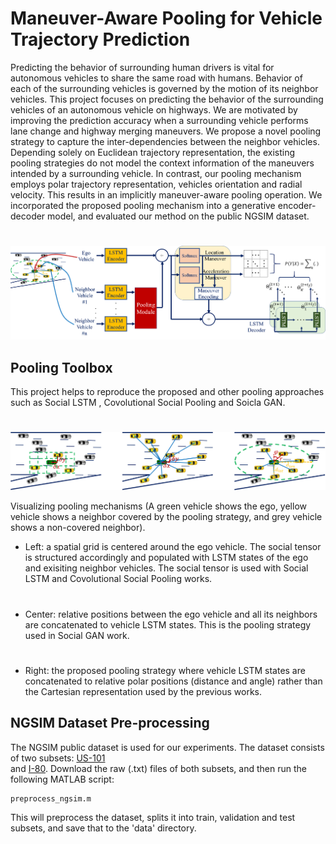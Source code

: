 # Maneuver-Aware Pooling for Vehicle Trajectory Prediction
Predicting the behavior of 
surrounding human drivers is vital for autonomous vehicles to share 
the same road with humans. Behavior of each of the surrounding 
vehicles is governed by the motion of its neighbor vehicles. 
This project focuses on predicting the behavior of the surrounding 
vehicles of an autonomous vehicle on highways. 
We are motivated by improving the prediction accuracy when a 
surrounding vehicle performs lane change and highway merging 
maneuvers. We propose a novel pooling strategy to capture 
the inter-dependencies between the neighbor vehicles. 
Depending solely on Euclidean trajectory representation, 
the existing pooling strategies do not model the context 
information of the maneuvers intended by a surrounding vehicle. 
In contrast, our pooling mechanism employs polar trajectory 
representation, vehicles orientation and radial velocity. 
This results in an implicitly maneuver-aware pooling operation.
We incorporated the proposed pooling mechanism into a generative
encoder-decoder model, and evaluated our method on the public 
NGSIM dataset.

#
![model image](pooling_model.png "Model overview")

## Pooling Toolbox
This project helps to reproduce 
the proposed and other pooling approaches such as Social LSTM , Covolutional Social Pooling and Soicla GAN.
#
![pooling image](pooling_approaches.png "Pooling approaches")

Visualizing pooling mechanisms (A green vehicle shows the ego, 
yellow vehicle shows a neighbor covered by the pooling strategy,
and grey vehicle shows a non-covered neighbor). 
* Left: a spatial grid is centered around the ego vehicle. 
The social tensor is structured accordingly and populated
with LSTM states of the ego and exisiting neighbor vehicles. 
  The social tensor is used with Social LSTM and Covolutional Social Pooling works.
#  
* Center: relative positions between the ego vehicle and 
  all its neighbors are concatenated to vehicle LSTM states. This is 
  the pooling strategy used in Social GAN work.
#  
* Right: the proposed pooling strategy where vehicle LSTM 
  states are concatenated to relative polar positions 
  (distance and angle) rather than the Cartesian representation
  used by the previous works.
  
## NGSIM Dataset Pre-processing
The NGSIM  public  dataset  is  used  for  our  experiments. The
dataset  consists  of  two  subsets:  [US-101](https://www.fhwa.dot.gov/publications/research/operations/07030/index.cfm)   
and [I-80](https://www.fhwa.dot.gov/publications/research/operations/06137/). 
Download the raw (.txt) files of both subsets, and then run the following MATLAB script:

```
preprocess_ngsim.m
```

This will preprocess the dataset, splits it into train, validation and test subsets, 
and save that to the 'data' directory.
